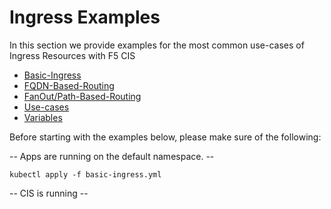 # Ingress Examples

In this section we provide examples for the most common use-cases of Ingress Resources with F5 CIS

- [Basic-Ingress](#Basic-Ingress)
- [FQDN-Based-Routing](#FQDN-Based-Routing)
- [FanOut/Path-Based-Routing](#FanOut/Path-Based-Routing)
- [Use-cases](#use-cases)
- [Variables](#variables)

Before starting with the examples below, please make sure of the following:

-- Apps are running on the default namespace. --
```
kubectl apply -f basic-ingress.yml
```

-- CIS is running --
